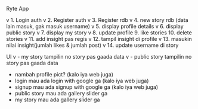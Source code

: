 Ryte App

v 1. Login auth
v 2. Register auth
v 3. Register rdb
v 4. new story rdb (data lain masuk, gak masuk username)
v 5. display profile details
v 6. display public story
v 7. display my story
v 8. update profile
9. like stories
10. delete stories
v 11. add insight pas regis
v 12. tampil insight di profile
v 13. masukin nilai insight(jumlah likes & jumlah post)
v 14. update username di story

UI
v - my story tampilin no story pas gaada data
v - public story tampilin no story pas gaada data
- nambah profile pict? (kalo iya web juga)
- login mau ada login with google ga (kalo iya web juga)
- signup mau ada signup with google ga (kalo iya web juga)
- public story mau ada gallery slider ga
- my story mau ada gallery slider ga
